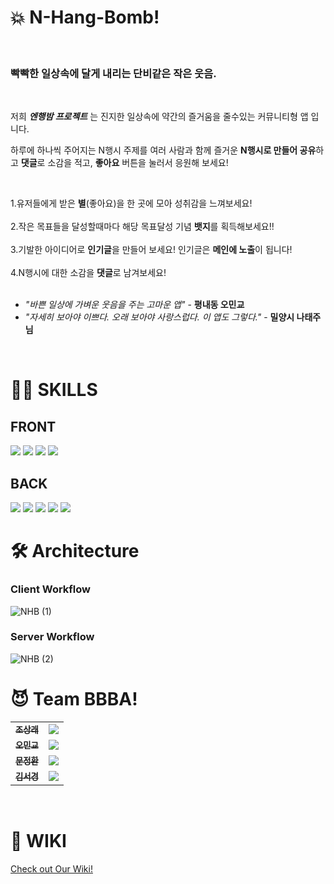 # 💥 N-Hang-Bomb!
<br>

### 빡빡한 일상속에 달게 내리는 단비같은 작은 웃음.

<br> 

저희 **_엔행밤 프로젝트_** 는 진지한 일상속에 약간의 즐거움을 줄수있는 커뮤니티형 앱 입니다.<br>

하루에 하나씩 주어지는 N행시 주제를 여러 사람과 함께 즐거운 **N행시로 만들어 공유**하고 **댓글**로 소감을 적고, **좋아요** 버튼을 눌러서 응원해 보세요!

<br>

1.유저들에게 받은 **별**(좋아요)을 한 곳에 모아 성취감을 느껴보세요!
<br>
<br>
2.작은 목표들을 달성할때마다 해당 목표달성 기념 **뱃지**를 획득해보세요!!
<br>
<br>
3.기발한 아이디어로 **인기글**을 만들어 보세요! 인기글은 **메인에 노출**이 됩니다! <br><br>
4.N행시에 대한 소감을 **댓글**로 남겨보세요!<br>
<br>

* _"바쁜 일상에 가벼운 웃음을 주는 고마운 앱"_ - **평내동 오민교** 
* _"자세히 보아야 이쁘다. 오래 보아야 사랑스럽다. 이 앱도 그렇다."_ - **밀양시 나태주님**
<br>

# 🧙‍♂️ SKILLS
## FRONT
<img src="https://img.shields.io/badge/TypeScript-007ACC?style=for-the-badge&logo=typescript&logoColor=white"/>
<img src="https://img.shields.io/badge/React-20232A?style=for-the-badge&logo=react&logoColor=61DAFB"/>
<img src="https://img.shields.io/badge/CSS-239120?&style=for-the-badge&logo=css3&logoColor=white"/>
<img src="https://img.shields.io/badge/Redux-593D88?style=for-the-badge&logo=redux&logoColor=white"/>

## BACK
<img src="https://img.shields.io/badge/TypeScript-007ACC?style=for-the-badge&logo=typescript&logoColor=white"/>
<img src="https://img.shields.io/badge/Node.js-43853D?style=for-the-badge&logo=node.js&logoColor=white"/>
<img src="https://img.shields.io/badge/Express.js-404D59?style=for-the-badge"/>
<img src="https://img.shields.io/badge/MySQL-00000F?style=for-the-badge&logo=mysql&logoColor=white"/>
<img src="https://img.shields.io/badge/Amazon_AWS-232F3E?style=for-the-badge&logo=amazon-aws&logoColor=white"/>

# 🛠️ Architecture
### Client Workflow
![NHB (1)](https://user-images.githubusercontent.com/67426853/113650913-ff426180-96cb-11eb-98a8-6b6ddab9642f.jpg)


### Server Workflow
![NHB (2)](https://user-images.githubusercontent.com/74767120/115688673-5156d880-a396-11eb-8669-74fcc63b0396.png)


# 😈 Team BBBA!
<table>
  <tbody>
    <tr>
      <td align="center">
        <a href="https://github.com/Sangrae-Cho">
          <sub>
            <b>조상래</b>
          </sub>
        </a>
        <br>
      </td>
      <td>
        <img src="https://img.shields.io/badge/-Full--Stack-9cf"/>
      </td>
    </tr>
    <tr>
      <td align="center">
        <a href="#">
          <sub>
            <b>오민교</b>
          </sub>
        </a>
        <br>
      </td>
      <td>
      <img src="https://img.shields.io/badge/-Front--End-red"/>
      </td>
    </tr>
    <tr>
      <td align="center">
        <a href="#">
          <sub>
            <b>문정환</b>
          </sub>
        </a>
        <br>
      </td>
      <td>
       <img src="https://img.shields.io/badge/-Front--End-red"/>
      </td>
    </tr>
    <tr>
      <td align="center">
        <a href="https://github.com/riley909">
          <sub>
            <b>김서경</b>
          </sub>
        </a>
        <br>
      </td>
      <td>
       <img src="https://img.shields.io/badge/-Front--End-red"/>
      </td>
    </tr>
  </tbody>
  </table>
<br>

# 📔 WIKI
[Check out Our Wiki!](https://github.com/codestates/nhb-server/wiki)
